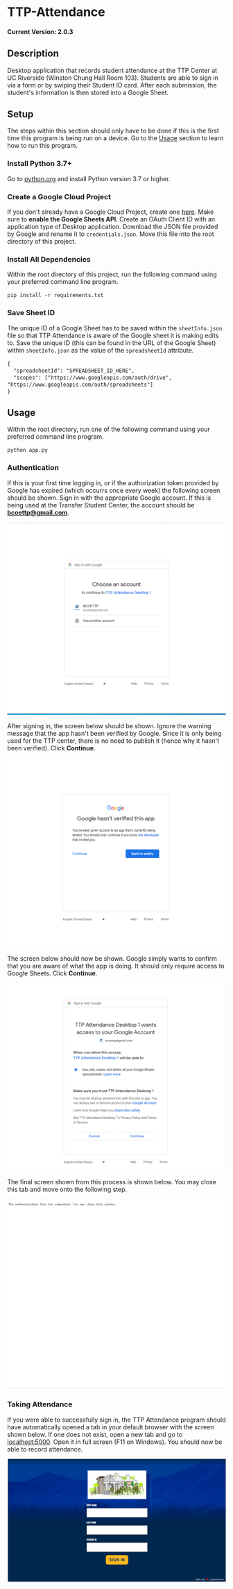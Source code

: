 # TTP-Attendance
#### Current Version: 2.0.3

## Description
Desktop application that records student attendance at the TTP Center at UC Riverside (Winston Chung Hall Room 103). Students are able to sign in via a form or by swiping their Student ID card. After each submission, the student's information is then stored into a Google Sheet.

## Setup

The steps within this section should only have to be done if this is the first time this program is being run on a device. Go to the [Usage](#usage) section to learn how to run this program. 

### Install Python 3.7+
Go to <a href="https://www.python.org/downloads/">python.org</a> and install Python version 3.7 or higher.

### Create a Google Cloud Project
If you don't already have a Google Cloud Project, create one <a href="https://console.cloud.google.com/">here</a>. Make sure to **enable the Google Sheets API**. Create an OAuth Client ID with an application type of Desktop application. Download the JSON file provided by Google and rename it to `credentials.json`. Move this file into the root directory of this project.

### Install All Dependencies
Within the root directory of this project, run the following command using your preferred command line program.
```
pip install -r requirements.txt
```

### Save Sheet ID
The unique ID of a Google Sheet has to be saved within the `sheetInfo.json` file so that TTP Attendance is aware of 
the Google sheet it is making edits to. Save the unique ID (this can be found in the URL of the Google Sheet) within `sheetInfo.json` as the value of the `spreadsheetId` attribute.
```
{
  "spreadsheetId": "SPREADSHEET_ID_HERE",
  "scopes": ["https://www.googleapis.com/auth/drive", "https://www.googleapis.com/auth/spreadsheets"]
}

```

## Usage

Within the root directory, run one of the following command using your preferred command line program.
```
python app.py
```

### Authentication

If this is your first time logging in, or if the authorization token provided by Google has expired (which occurrs once every week) the following screen should be shown. Sign in with the appropriate Google account. If this is being used at the Transfer Student Center, the account should be **bcoettp@gmail.com**.

<img src="./static/img/RunningStep1.PNG" />

After signing in, the screen below should be shown. Ignore the warning message that the app hasn't been verified by Google. Since it is only being used for the TTP center, there is no need to publish it (hence why it hasn't been verified). Click **Continue**.

<img src="./static/img/RunningStep2.PNG" />

The screen below should now be shown. Google simply wants to confirm that you are aware of what the app is doing. It should only require access to Google Sheets. Click **Continue**.

<img src="./static/img/RunningStep3.PNG" />

The final screen shown from this process is shown below. You may close this tab and move onto the following step.

<img src="./static/img/RunningStep4.png">


### Taking Attendance

If you were able to successfully sign in, the TTP Attendance program should have automatically opened a tab in your default browser with the screen shown below. If one does not exist, open a new tab and go to <a href="http://localhost:5000">localhost:5000</a>. Open it in full screen (F11 on Windows). You should now be able to record attendance.

<img src="./static/img/RunningStep5.PNG" />
